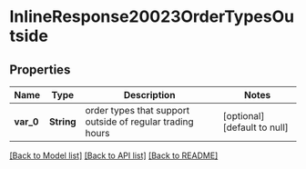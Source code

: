 # InlineResponse20023OrderTypesOutside

## Properties
Name | Type | Description | Notes
------------ | ------------- | ------------- | -------------
**var_0** | **String** | order types that support outside of regular trading hours | [optional] [default to null]

[[Back to Model list]](../README.md#documentation-for-models) [[Back to API list]](../README.md#documentation-for-api-endpoints) [[Back to README]](../README.md)



